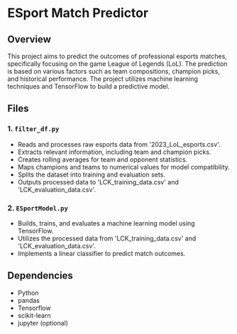 # ESport Match Predictor

## Overview

This project aims to predict the outcomes of professional esports matches, specifically focusing on the game League of Legends (LoL). The prediction is based on various factors such as team compositions, champion picks, and historical performance. The project utilizes machine learning techniques and TensorFlow to build a predictive model.

## Files

### 1. `filter_df.py`
- Reads and processes raw esports data from '2023_LoL_esports.csv'.
- Extracts relevant information, including team and champion picks.
- Creates rolling averages for team and opponent statistics.
- Maps champions and teams to numerical values for model compatibility.
- Splits the dataset into training and evaluation sets.
- Outputs processed data to 'LCK_training_data.csv' and 'LCK_evaluation_data.csv'. 


### 2. `ESportModel.py`
- Builds, trains, and evaluates a machine learning model using TensorFlow.
- Utilizes the processed data from 'LCK_training_data.csv' and 'LCK_evaluation_data.csv'.
- Implements a linear classifier to predict match outcomes.

## Dependencies
- Python
- pandas
- Tensorflow
- scikit-learn
- jupyter (optional)